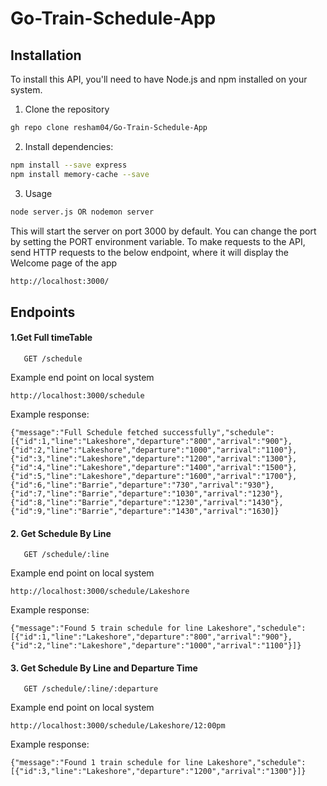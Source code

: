 # Go-Train-Schedule-App


## Installation
To install this API, you'll need to have Node.js and npm installed on your system.

1. Clone the repository
```bash
gh repo clone resham04/Go-Train-Schedule-App
```
2. Install dependencies:
```bash
npm install --save express
npm install memory-cache --save
```
3. Usage
```bash
node server.js OR nodemon server
```
This will start the server on port 3000 by default. You can change the port by setting the PORT environment variable.
To make requests to the API, send HTTP requests to the below endpoint, where it will display the Welcome page of the app
```bash
http://localhost:3000/
```

## Endpoints

#### 1.Get Full timeTable

```http
   GET /schedule
```
Example end point on local system
```
http://localhost:3000/schedule
```
Example response:
```
{"message":"Full Schedule fetched successfully","schedule":[{"id":1,"line":"Lakeshore","departure":"800","arrival":"900"},{"id":2,"line":"Lakeshore","departure":"1000","arrival":"1100"},{"id":3,"line":"Lakeshore","departure":"1200","arrival":"1300"},{"id":4,"line":"Lakeshore","departure":"1400","arrival":"1500"},{"id":5,"line":"Lakeshore","departure":"1600","arrival":"1700"},{"id":6,"line":"Barrie","departure":"730","arrival":"930"},{"id":7,"line":"Barrie","departure":"1030","arrival":"1230"},{"id":8,"line":"Barrie","departure":"1230","arrival":"1430"},{"id":9,"line":"Barrie","departure":"1430","arrival":"1630]}
```

#### 2. Get Schedule By Line
```http
   GET /schedule/:line
```
Example end point on local system
```
http://localhost:3000/schedule/Lakeshore
```
Example response:
```
{"message":"Found 5 train schedule for line Lakeshore","schedule":[{"id":1,"line":"Lakeshore","departure":"800","arrival":"900"},{"id":2,"line":"Lakeshore","departure":"1000","arrival":"1100"}]}
```

#### 3. Get Schedule By Line and Departure Time
```http
   GET /schedule/:line/:departure
```
Example end point on local system
```
http://localhost:3000/schedule/Lakeshore/12:00pm
```
Example response:
```
{"message":"Found 1 train schedule for line Lakeshore","schedule":[{"id":3,"line":"Lakeshore","departure":"1200","arrival":"1300"}]}
```



